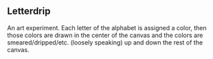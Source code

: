 ## Letterdrip

An art experiment. Each letter of the alphabet is assigned a color, then those colors are drawn in the center of the canvas and the colors are smeared/dripped/etc. (loosely speaking) up and down the rest of the canvas.
